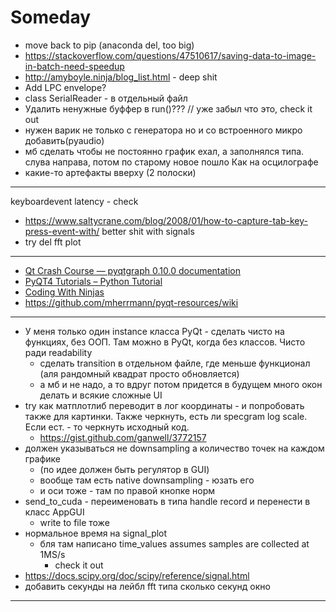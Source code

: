 # Someday
- move back to pip (anaconda del, too big)
- https://stackoverflow.com/questions/47510617/saving-data-to-image-in-batch-need-speedup
- http://amyboyle.ninja/blog_list.html - deep shit
- Add LPC envelope?
- class SerialReader - в отдельный файл
- Удалить ненужные буффер в run()??? // уже забыл что это, check it out
- нужен варик не только с генератора но и со встроенного микро добавить(pyaudio)
- мб сделать чтобы не постоянно график ехал, а заполнялся типа. слува направа, потом по старому новое пошло Как на осцилографе
- какие-то артефакты вверху (2 полоски)

---

keyboardevent latency - check
- https://www.saltycrane.com/blog/2008/01/how-to-capture-tab-key-press-event-with/ better shit with signals
- try del fft plot

---

- [Qt Crash Course — pyqtgraph 0.10.0 documentation](http://www.pyqtgraph.org/documentation/qtcrashcourse.html)
- [PyQT4 Tutorials – Python Tutorial](https://pythonspot.com/en/pyqt4/)
- [Coding With Ninjas](http://amyboyle.ninja/blog_list.html)
- https://github.com/mherrmann/pyqt-resources/wiki

---

- У меня только один instance класса PyQt - сделать чисто на функциях, без ООП. Там можно в PyQt, когда без классов. Чисто ради readability
  - сделать transition в отдельном файле, где меньше функционал (аля рандомный квадрат просто обновляется)
  - а мб и не надо, а то вдруг потом придется в будущем много окон делать и всякие сложные UI
- try как матплотлиб переводит в лог координаты - и попробовать также для картинки. Также черкнуть, есть ли specgram log scale. Если ест. - то черкнуть исходный код. 
  - https://gist.github.com/ganwell/3772157
- должен указываться не downsampling а количество точек на каждом графике
  - (по идее должен быть регулятор в GUI)
  - вообще там есть native downsampling - юзать его
  - и оси тоже - там по правой кнопке норм
- send_to_cuda - переименовать в типа handle record и перенести в класс AppGUI
  - write to file тоже
- нормальное время на signal_plot
  - бля там написано time_values assumes samples are collected at 1MS/s
    - check it out
- https://docs.scipy.org/doc/scipy/reference/signal.html
- добавить секунды на лейбл fft типа сколько секунд окно

---
